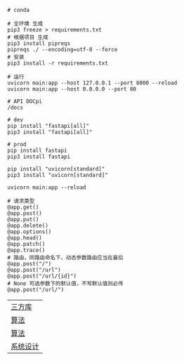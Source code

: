 ```shell
# conda

# 全环境 生成
pip3 freeze > requirements.txt
# 根据项目 生成
pip3 install pipreqs
pipreqs ./ --encoding=utf-8 --force
# 安装
pip3 install -r requirements.txt

# 运行
uvicorn main:app --host 127.0.0.1 --port 8000 --reload
uvicorn main:app --host 0.0.0.0 --port 80

# API DOCpi
/docs

# dev
pip install "fastapi[all]"
pip3 install "fastapi[all]"

# prod
pip install fastapi
pip3 install fastapi

pip install "uvicorn[standard]"
pip3 install "uvicorn[standard]"

uvicorn main:app --reload
```
```text
# 请求类型
@app.get()
@app.post()
@app.put()
@app.delete()
@app.options()
@app.head()
@app.patch()
@app.trace()
# 路由，同路由命名下，动态参数路由应当在最后
@app.post("/")
@app.post("/url")
@app.post("/url/{id}")
# None 可选参数下的默认值，不写默认值则必传
@app.post("/url/")
```

|                                                                         |
|-------------------------------------------------------------------------|
| [三方库](https://github.com/vinta/awesome-python)                          |
| [算法](https://github.com/TheAlgorithms/Python)                           |
| [算法](https://github.com/tensorflow/tensorflow)                          |
| [系统设计](https://github.com/donnemartin/system-design-primer/tree/master) |